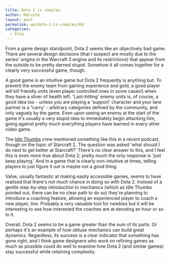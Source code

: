 ```yaml
---
title: Dota 2 is complex
author: Malcolm
layout: post
permalink: wp/dota-2-is-complex/48/
categories:
  - blog
---
```

From a game design standpoint, Dota 2 seems like an objectively bad game. There are several design decisions (that I suspect are mostly due to the series' origins in the Warcraft 3 engine and its restrictions) that appear from the outside to be pretty darned stupid. Somehow it all comes together for a clearly very successful game, though.

A good game is an intuitive game but Dota 2 frequently is anything but. To prevent the enemy team from gaining experience and gold, a good player will kill friendly units (even player controlled ones in some cases!) when they have a sliver of health left. 'Last-hitting' enemy units is, of course, a good idea too - unless you are playing a 'support' character and your lane partner is a &#8220;carry' - arbitrary categories defined by the community, and only vaguely by the game. Even upon seeing an enemy at the start of the game it's usually a very stupid idea to immediately begin attacking him, going against pretty much everything players have learned in every other video game.

The [Idle Thumbs][1] crew mentioned something like this in a recent podcast, though on the topic of Starcraft 2. The question was asked 'what should I do next to get better at Starcraft?' There's no clear answer to this, and I feel this is even more true about Dota 2; pretty much the only response is 'just keep playing.' And in a game that is clearly non-intuitive at times, telling players to just figure it out is maybe not a good thing.

Valve, usually fantastic at making easily accessible games, seems to have realised that there's not much chance in doing so with Dota 2. Instead of a gentle step-by-step introduction to mechanics (which as Idle Thumbs pointed out, there can be no clear path to do so) they're planning to introduce a coaching feature, allowing an experienced player to coach a new player, live. Probably a very valuable tool for newbies but it will be interesting to see how interested the coaches are at devoting an hour or so to it.

Overall, Dota 2 seems to be a game greater than the sum of its parts. Or perhaps it's an example of how obtuse mechanics can build great dynamics. Regardless, its success is a clear indicator that something has gone right, and I think game designers who work on refining games as much as possible could do well to examine how Dota 2 (and similar games) stay successful while retaining complexity.

 [1]: http://www.idlethumbs.net/